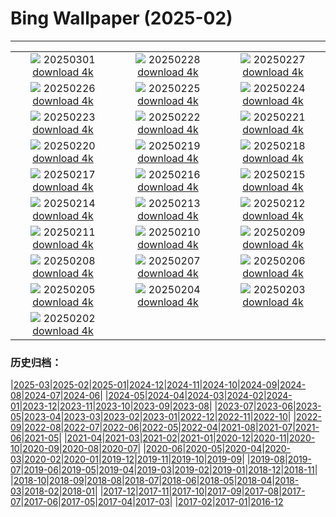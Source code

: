 # Bing Wallpaper (2025-02)
**************
| | | |
|:-:|:-:|:-:|
| ![](https://www.bing.com/th?id=OHR.MaligneLakeJasper_IT-IT4481289877_1920x1080.jpg) 20250301 [download 4k](https://www.bing.com/th?id=OHR.MaligneLakeJasper_IT-IT4481289877_UHD.jpg) | ![](https://www.bing.com/th?id=OHR.BhutanMonastery_IT-IT9860257157_1920x1080.jpg) 20250228 [download 4k](https://www.bing.com/th?id=OHR.BhutanMonastery_IT-IT9860257157_UHD.jpg) | ![](https://www.bing.com/th?id=OHR.PolarCub_IT-IT9763636877_1920x1080.jpg) 20250227 [download 4k](https://www.bing.com/th?id=OHR.PolarCub_IT-IT9763636877_UHD.jpg) |
| ![](https://www.bing.com/th?id=OHR.ArgyllStalker_IT-IT3265254164_1920x1080.jpg) 20250226 [download 4k](https://www.bing.com/th?id=OHR.ArgyllStalker_IT-IT3265254164_UHD.jpg) | ![](https://www.bing.com/th?id=OHR.MilanFashionWeek_IT-IT9622143512_1920x1080.jpg) 20250225 [download 4k](https://www.bing.com/th?id=OHR.MilanFashionWeek_IT-IT9622143512_UHD.jpg) | ![](https://www.bing.com/th?id=OHR.BryceHoodoos_IT-IT9552861475_1920x1080.jpg) 20250224 [download 4k](https://www.bing.com/th?id=OHR.BryceHoodoos_IT-IT9552861475_UHD.jpg) |
| ![](https://www.bing.com/th?id=OHR.MtFujiSunrise_IT-IT9440772477_1920x1080.jpg) 20250223 [download 4k](https://www.bing.com/th?id=OHR.MtFujiSunrise_IT-IT9440772477_UHD.jpg) | ![](https://www.bing.com/th?id=OHR.StLouisArch_IT-IT9390622803_1920x1080.jpg) 20250222 [download 4k](https://www.bing.com/th?id=OHR.StLouisArch_IT-IT9390622803_UHD.jpg) | ![](https://www.bing.com/th?id=OHR.BattagliaDiPavia_IT-IT9266388577_1920x1080.jpg) 20250221 [download 4k](https://www.bing.com/th?id=OHR.BattagliaDiPavia_IT-IT9266388577_UHD.jpg) |
| ![](https://www.bing.com/th?id=OHR.CanadaDeer_IT-IT6705566058_1920x1080.jpg) 20250220 [download 4k](https://www.bing.com/th?id=OHR.CanadaDeer_IT-IT6705566058_UHD.jpg) | ![](https://www.bing.com/th?id=OHR.YungangGrottoes_IT-IT7896461151_1920x1080.jpg) 20250219 [download 4k](https://www.bing.com/th?id=OHR.YungangGrottoes_IT-IT7896461151_UHD.jpg) | ![](https://www.bing.com/th?id=OHR.BlueBelize_IT-IT5720382841_1920x1080.jpg) 20250218 [download 4k](https://www.bing.com/th?id=OHR.BlueBelize_IT-IT5720382841_UHD.jpg) |
| ![](https://www.bing.com/th?id=OHR.CatalanPyrenees_IT-IT5630945736_1920x1080.jpg) 20250217 [download 4k](https://www.bing.com/th?id=OHR.CatalanPyrenees_IT-IT5630945736_UHD.jpg) | ![](https://www.bing.com/th?id=OHR.HumpbackMother_IT-IT2396976116_1920x1080.jpg) 20250216 [download 4k](https://www.bing.com/th?id=OHR.HumpbackMother_IT-IT2396976116_UHD.jpg) | ![](https://www.bing.com/th?id=OHR.Misotsuchi2025_IT-IT7855483347_1920x1080.jpg) 20250215 [download 4k](https://www.bing.com/th?id=OHR.Misotsuchi2025_IT-IT7855483347_UHD.jpg) |
| ![](https://www.bing.com/th?id=OHR.TypicalVenetianRedGold_IT-IT4023171951_1920x1080.jpg) 20250214 [download 4k](https://www.bing.com/th?id=OHR.TypicalVenetianRedGold_IT-IT4023171951_UHD.jpg) | ![](https://www.bing.com/th?id=OHR.LakeTyrrell_IT-IT6174481161_1920x1080.jpg) 20250213 [download 4k](https://www.bing.com/th?id=OHR.LakeTyrrell_IT-IT6174481161_UHD.jpg) | ![](https://www.bing.com/th?id=OHR.GalapagosIguana_IT-IT5515786764_1920x1080.jpg) 20250212 [download 4k](https://www.bing.com/th?id=OHR.GalapagosIguana_IT-IT5515786764_UHD.jpg) |
| ![](https://www.bing.com/th?id=OHR.PanoramaSanremoFestival_IT-IT5283578356_1920x1080.jpg) 20250211 [download 4k](https://www.bing.com/th?id=OHR.PanoramaSanremoFestival_IT-IT5283578356_UHD.jpg) | ![](https://www.bing.com/th?id=OHR.UmbrellaDay_IT-IT1405781799_1920x1080.jpg) 20250210 [download 4k](https://www.bing.com/th?id=OHR.UmbrellaDay_IT-IT1405781799_UHD.jpg) | ![](https://www.bing.com/th?id=OHR.AlstromPoint_IT-IT1127096784_1920x1080.jpg) 20250209 [download 4k](https://www.bing.com/th?id=OHR.AlstromPoint_IT-IT1127096784_UHD.jpg) |
| ![](https://www.bing.com/th?id=OHR.SnowySvaneti_IT-IT0719958038_1920x1080.jpg) 20250208 [download 4k](https://www.bing.com/th?id=OHR.SnowySvaneti_IT-IT0719958038_UHD.jpg) | ![](https://www.bing.com/th?id=OHR.BlueNorway_IT-IT0515535753_1920x1080.jpg) 20250207 [download 4k](https://www.bing.com/th?id=OHR.BlueNorway_IT-IT0515535753_UHD.jpg) | ![](https://www.bing.com/th?id=OHR.WhararikiBeach_IT-IT3025215693_1920x1080.jpg) 20250206 [download 4k](https://www.bing.com/th?id=OHR.WhararikiBeach_IT-IT3025215693_UHD.jpg) |
| ![](https://www.bing.com/th?id=OHR.ScottishSheep_IT-IT3106374740_1920x1080.jpg) 20250205 [download 4k](https://www.bing.com/th?id=OHR.ScottishSheep_IT-IT3106374740_UHD.jpg) | ![](https://www.bing.com/th?id=OHR.GoldenBridge_IT-IT2971017940_1920x1080.jpg) 20250204 [download 4k](https://www.bing.com/th?id=OHR.GoldenBridge_IT-IT2971017940_UHD.jpg) | ![](https://www.bing.com/th?id=OHR.RibbleheadViaduct_IT-IT3273904446_1920x1080.jpg) 20250203 [download 4k](https://www.bing.com/th?id=OHR.RibbleheadViaduct_IT-IT3273904446_UHD.jpg) |
| ![](https://www.bing.com/th?id=OHR.PortofinoMarathon_IT-IT1822275112_1920x1080.jpg) 20250202 [download 4k](https://www.bing.com/th?id=OHR.PortofinoMarathon_IT-IT1822275112_UHD.jpg) |  |  |

### 历史归档：

|[2025-03](/../2025-03/2025-03.md)|[2025-02](/2025-02.md)|[2025-01](/../2025-01/2025-01.md)|[2024-12](/../2024-12/2024-12.md)|[2024-11](/../2024-11/2024-11.md)|[2024-10](/../2024-10/2024-10.md)|[2024-09](/../2024-09/2024-09.md)|[2024-08](/../2024-08/2024-08.md)|[2024-07](/../2024-07/2024-07.md)|[2024-06](/../2024-06/2024-06.md)|
|[2024-05](/../2024-05/2024-05.md)|[2024-04](/../2024-04/2024-04.md)|[2024-03](/../2024-03/2024-03.md)|[2024-02](/../2024-02/2024-02.md)|[2024-01](/../2024-01/2024-01.md)|[2023-12](/../2023-12/2023-12.md)|[2023-11](/../2023-11/2023-11.md)|[2023-10](/../2023-10/2023-10.md)|[2023-09](/../2023-09/2023-09.md)|[2023-08](/../2023-08/2023-08.md)|
|[2023-07](/../2023-07/2023-07.md)|[2023-06](/../2023-06/2023-06.md)|[2023-05](/../2023-05/2023-05.md)|[2023-04](/../2023-04/2023-04.md)|[2023-03](/../2023-03/2023-03.md)|[2023-02](/../2023-02/2023-02.md)|[2023-01](/../2023-01/2023-01.md)|[2022-12](/../2022-12/2022-12.md)|[2022-11](/../2022-11/2022-11.md)|[2022-10](/../2022-10/2022-10.md)|
|[2022-09](/../2022-09/2022-09.md)|[2022-08](/../2022-08/2022-08.md)|[2022-07](/../2022-07/2022-07.md)|[2022-06](/../2022-06/2022-06.md)|[2022-05](/../2022-05/2022-05.md)|[2022-04](/../2022-04/2022-04.md)|[2021-08](/../2021-08/2021-08.md)|[2021-07](/../2021-07/2021-07.md)|[2021-06](/../2021-06/2021-06.md)|[2021-05](/../2021-05/2021-05.md)|
|[2021-04](/../2021-04/2021-04.md)|[2021-03](/../2021-03/2021-03.md)|[2021-02](/../2021-02/2021-02.md)|[2021-01](/../2021-01/2021-01.md)|[2020-12](/../2020-12/2020-12.md)|[2020-11](/../2020-11/2020-11.md)|[2020-10](/../2020-10/2020-10.md)|[2020-09](/../2020-09/2020-09.md)|[2020-08](/../2020-08/2020-08.md)|[2020-07](/../2020-07/2020-07.md)|
|[2020-06](/../2020-06/2020-06.md)|[2020-05](/../2020-05/2020-05.md)|[2020-04](/../2020-04/2020-04.md)|[2020-03](/../2020-03/2020-03.md)|[2020-02](/../2020-02/2020-02.md)|[2020-01](/../2020-01/2020-01.md)|[2019-12](/../2019-12/2019-12.md)|[2019-11](/../2019-11/2019-11.md)|[2019-10](/../2019-10/2019-10.md)|[2019-09](/../2019-09/2019-09.md)|
|[2019-08](/../2019-08/2019-08.md)|[2019-07](/../2019-07/2019-07.md)|[2019-06](/../2019-06/2019-06.md)|[2019-05](/../2019-05/2019-05.md)|[2019-04](/../2019-04/2019-04.md)|[2019-03](/../2019-03/2019-03.md)|[2019-02](/../2019-02/2019-02.md)|[2019-01](/../2019-01/2019-01.md)|[2018-12](/../2018-12/2018-12.md)|[2018-11](/../2018-11/2018-11.md)|
|[2018-10](/../2018-10/2018-10.md)|[2018-09](/../2018-09/2018-09.md)|[2018-08](/../2018-08/2018-08.md)|[2018-07](/../2018-07/2018-07.md)|[2018-06](/../2018-06/2018-06.md)|[2018-05](/../2018-05/2018-05.md)|[2018-04](/../2018-04/2018-04.md)|[2018-03](/../2018-03/2018-03.md)|[2018-02](/../2018-02/2018-02.md)|[2018-01](/../2018-01/2018-01.md)|
|[2017-12](/../2017-12/2017-12.md)|[2017-11](/../2017-11/2017-11.md)|[2017-10](/../2017-10/2017-10.md)|[2017-09](/../2017-09/2017-09.md)|[2017-08](/../2017-08/2017-08.md)|[2017-07](/../2017-07/2017-07.md)|[2017-06](/../2017-06/2017-06.md)|[2017-05](/../2017-05/2017-05.md)|[2017-04](/../2017-04/2017-04.md)|[2017-03](/../2017-03/2017-03.md)|
|[2017-02](/../2017-02/2017-02.md)|[2017-01](/../2017-01/2017-01.md)|[2016-12](/../2016-12/2016-12.md)